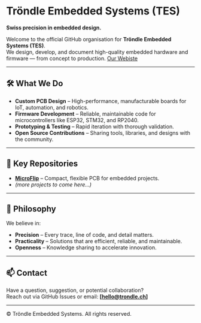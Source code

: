 # Tröndle Embedded Systems (TES)

**Swiss precision in embedded design.**

Welcome to the official GitHub organisation for **Tröndle Embedded Systems (TES)**.  
We design, develop, and document high-quality embedded hardware and firmware — from concept to production.
[Our Webiste](https://ntrondle.github.io/TES/)

---

## 🛠 What We Do
- **Custom PCB Design** – High-performance, manufacturable boards for IoT, automation, and robotics.
- **Firmware Development** – Reliable, maintainable code for microcontrollers like ESP32, STM32, and RP2040.
- **Prototyping & Testing** – Rapid iteration with thorough validation.
- **Open Source Contributions** – Sharing tools, libraries, and designs with the community.

---

## 📂 Key Repositories
- **[MicroFlip](https://github.com/Trondle-Embeeded-Systems/MicroFlip)** – Compact, flexible PCB for embedded projects.
- *(more projects to come here...)*

---

## 📜 Philosophy
We believe in:
- **Precision** – Every trace, line of code, and detail matters.
- **Practicality** – Solutions that are efficient, reliable, and maintainable.
- **Openness** – Knowledge sharing to accelerate innovation.

---

## 📫 Contact
Have a question, suggestion, or potential collaboration?  
Reach out via GitHub Issues or email: **[hello@trondle.ch]**

---

© Tröndle Embedded Systems. All rights reserved.
